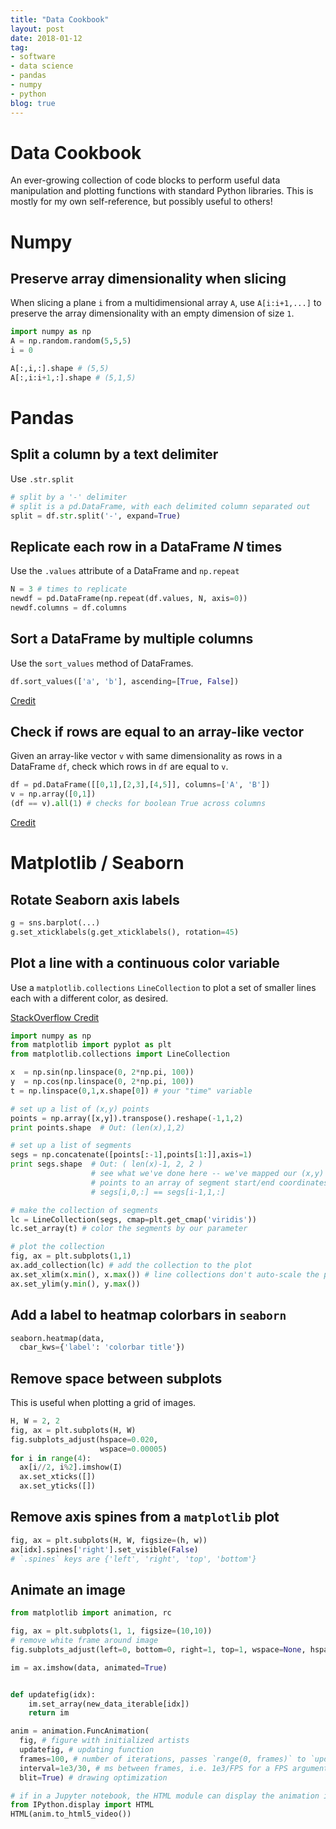 ```yaml
---
title: "Data Cookbook"
layout: post
date: 2018-01-12
tag:
- software
- data science
- pandas
- numpy
- python
blog: true
---
```


# Data Cookbook

An ever-growing collection of code blocks to perform useful data manipulation and plotting functions with standard Python libraries. This is mostly for my own self-reference, but possibly useful to others!

# Numpy

## Preserve array dimensionality when slicing

When slicing a plane `i` from a multidimensional array `A`, use `A[i:i+1,...]` to preserve the array dimensionality with an empty dimension of size `1`.

```python
import numpy as np
A = np.random.random(5,5,5)
i = 0

A[:,i,:].shape # (5,5)
A[:,i:i+1,:].shape # (5,1,5)
```

# Pandas

## Split a column by a text delimiter

Use `.str.split`

```python
# split by a '-' delimiter
# split is a pd.DataFrame, with each delimited column separated out
split = df.str.split('-', expand=True)
```

## Replicate each row in a DataFrame *N* times

Use the `.values` attribute of a DataFrame and `np.repeat`

```python
N = 3 # times to replicate
newdf = pd.DataFrame(np.repeat(df.values, N, axis=0))
newdf.columns = df.columns
```

## Sort a DataFrame by multiple columns

Use the `sort_values` method of DataFrames.

```python
df.sort_values(['a', 'b'], ascending=[True, False])
```

[Credit](https://stackoverflow.com/questions/17141558/how-to-sort-a-dataframe-in-python-pandas-by-two-or-more-columns)

## Check if rows are equal to an array-like vector

Given an array-like vector `v` with same dimensionality as rows in a DataFrame `df`, check which rows in `df` are equal to `v`.

```python
df = pd.DataFrame([[0,1],[2,3],[4,5]], columns=['A', 'B'])
v = np.array([0,1])
(df == v).all(1) # checks for boolean True across columns
```

[Credit](https://stackoverflow.com/questions/24761133/pandas-check-if-row-exists-with-certain-values)

# Matplotlib / Seaborn

## Rotate Seaborn axis labels

```python
g = sns.barplot(...)
g.set_xticklabels(g.get_xticklabels(), rotation=45)
```

## Plot a line with a continuous color variable

Use a `matplotlib.collections` `LineCollection` to plot a set of smaller lines
each with a different color, as desired.

[StackOverflow Credit](https://stackoverflow.com/questions/10252412/matplotlib-varying-color-of-line-to-capture-natural-time-parameterization-in-da/10253183#10253183)

```python
import numpy as np
from matplotlib import pyplot as plt
from matplotlib.collections import LineCollection

x  = np.sin(np.linspace(0, 2*np.pi, 100))
y  = np.cos(np.linspace(0, 2*np.pi, 100))
t = np.linspace(0,1,x.shape[0]) # your "time" variable

# set up a list of (x,y) points
points = np.array([x,y]).transpose().reshape(-1,1,2)
print points.shape  # Out: (len(x),1,2)

# set up a list of segments
segs = np.concatenate([points[:-1],points[1:]],axis=1)
print segs.shape  # Out: ( len(x)-1, 2, 2 )
                  # see what we've done here -- we've mapped our (x,y)
                  # points to an array of segment start/end coordinates.
                  # segs[i,0,:] == segs[i-1,1,:]

# make the collection of segments
lc = LineCollection(segs, cmap=plt.get_cmap('viridis'))
lc.set_array(t) # color the segments by our parameter

# plot the collection
fig, ax = plt.subplots(1,1)
ax.add_collection(lc) # add the collection to the plot
ax.set_xlim(x.min(), x.max()) # line collections don't auto-scale the plot
ax.set_ylim(y.min(), y.max())
```

## Add a label to heatmap colorbars in `seaborn`

```python
seaborn.heatmap(data,
  cbar_kws={'label': 'colorbar title'})
```

## Remove space between subplots

This is useful when plotting a grid of images.

```python
H, W = 2, 2
fig, ax = plt.subplots(H, W)
fig.subplots_adjust(hspace=0.020,
                    wspace=0.00005)
for i in range(4):
  ax[i//2, i%2].imshow(I)
  ax.set_xticks([])
  ax.set_yticks([])
```

## Remove axis spines from a `matplotlib` plot

```python
fig, ax = plt.subplots(H, W, figsize=(h, w))
ax[idx].spines['right'].set_visible(False)
# `.spines` keys are {'left', 'right', 'top', 'bottom'}
```

## Animate an image

```python
from matplotlib import animation, rc

fig, ax = plt.subplots(1, 1, figsize=(10,10))
# remove white frame around image
fig.subplots_adjust(left=0, bottom=0, right=1, top=1, wspace=None, hspace=None)

im = ax.imshow(data, animated=True)


def updatefig(idx):
    im.set_array(new_data_iterable[idx])
    return im

anim = animation.FuncAnimation(
  fig, # figure with initialized artists
  updatefig, # updating function
  frames=100, # number of iterations, passes `range(0, frames)` to `updatefig`
  interval=1e3/30, # ms between frames, i.e. 1e3/FPS for a FPS argument
  blit=True) # drawing optimization

# if in a Jupyter notebook, the HTML module can display the animation inline
from IPython.display import HTML
HTML(anim.to_html5_video())
```
